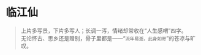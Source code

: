 # 临江仙

> 上片多写景，下片多写人；长调一泻，情绪却常收在“人生感喟”四字。  
> 无论怀古、思乡还是赠别，骨子里都是——“`流年易逝，此身如寄`”的苍凉与旷叹。

### 临江仙·滚滚长江东逝水

<PoetryDisplay 
  title="临江仙·滚滚长江东逝水"
  author="杨慎"
  dynasty="明代"
  main="长江逝水，笑尽英雄"
  :content="[
    '滚滚长江东逝水，浪花淘尽英雄。是非成败转头空。青山依旧在，几度夕阳红。',
    '白发渔樵江渚上，惯看秋月春风。一壶浊酒喜相逢。古今多少事，都付笑谈中。',
  ]"
  :notes="[
    '滚滚长江向东流，多少英雄像翻飞的浪花般消逝。争什么是与非、成功与失败，到头来都是一场空。只有青山依然存在，太阳依然日升日落。',
    '在江边的白发隐士，早已看惯了岁月的变化。和朋友难得见了面，痛快的畅饮一杯酒。古往今来的多少事，都付之于人们的谈笑中。',
  ]"
/>

### 临江仙·梦后楼台高锁

<PoetryDisplay 
  title="临江仙·梦后楼台高锁"
  author="晏几道"
  dynasty="宋代"
  main="梦断楼空，相思成空"
  :content="[
    '梦后楼台高锁，酒醒帘幕低垂。去年春恨却来时。落花人独立，微雨燕双飞。',
    '记得小蘋初见，两重心字罗衣。琵琶弦上说相思。当时明月在，曾照彩云归。(蘋 通：苹)',
  ]"
  :notes="[
    '深夜梦回楼台朱门紧锁，酒意消退但见帘幕重重低垂。去年的春恨涌上心头时，人在落花纷扬中幽幽独立，燕子在微风细雨中双双翱飞。',
    '记得与小苹初次相见，身着两重心字香熏过的罗衣。琵琶轻弹委委诉说相思滋味。当时明月如今犹在，曾照着她彩云般的身影回归。',
  ]"
/>

### 临江仙·梅

<PoetryDisplay 
  title="临江仙·梅"
  author="李清照"
  dynasty="宋代"
  main="梅影冰魂，幽思自芳"
  :content="[
    '庭院深深深几许，云窗雾阁春迟。为谁憔悴损芳姿。夜来清梦好，应是发南枝。',
    '玉瘦檀轻无限恨，南楼羌管休吹。浓香吹尽有谁知。暖风迟日也，别到杏花肥。'
  ]"
  :notes="[
    '庭院深深，不知有多深？云簇疏棂，雾迷高阁，春天总是迟迟不来。玉颜憔悴、芳姿瘦损,但是这番惦念、这番折磨又有谁知道呢？只有在夜晚的梦中才能相聚，向阳的梅枝也到了发芽的时节。',
    '梅花风姿清瘦，南楼的羌笛不要吹奏哀怨的曲调。散发着浓浓的香味的梅花不知道被吹落多少？春日的暖风，别一下就让时间来到杏花盛开的时节了。',
  ]"
/>

### 临江仙·探梅

<PoetryDisplay
  title="临江仙·探梅"
  author="辛弃疾"
  dynasty="宋代"
  main="踏雪寻香，梅影寄心"
  :content="[
    '老去惜花心已懒，爱梅犹绕江村。一枝先破玉溪春。更无花态度，全有雪精神。',
    '剩向空山餐秀色，为渠著句清新。竹根流水带溪云。醉中浑不记，归路月黄昏。',
  ]"
  :notes="[
    '老来惜花之心虽已减，爱梅还绕江村去探寻。玉溪梅花一枝先报春。毫无花儿柔媚娇艳的姿态，洁白雅淡全然是雪精神。',
    '欣赏青山秀色已嫌多余，只为梅花写下清新词句。竹林下流水带走水上云。酒醉中全然记不得，回家路上月出天黄昏。',
  ]"
/>

### 临江仙·试问梅花何处好

<PoetryDisplay 
  title="临江仙·试问梅花何处好"
  author="张孝祥"
  dynasty="宋代"
  main="寻梅踏雪，清思成孤"
  :content="[
    '试问梅花何处好，与君藉草携壶。西园清夜片尘无。一天云破碎，两树玉扶疏。',
    '谁擫(ye)昭华吹古调，散花便满衣裾。只疑幽梦在清都。星稀河影转，霜重月华孤。'
  ]"
  :notes="[
    '请问梅花好在哪里，那就让我们带着酒壶以草荐地而坐，细细品味吧。在这个静谧的夜晚，西园连仿佛连一丝尘埃都不存在，只见天空中云朵散开，而两棵梅花树则亭亭玉立，枝干舒展。',
    '是谁轻抚着精美的玉管，吹奏起《梅花落》，悠扬的音乐仿佛让落花都随之飘洒，沾满了我们的衣襟。这一刻，我恍惚觉得自己置身于天上的清都仙境之中。夜空中星星稀疏，银河缓缓转动，寒霜凝重，月光孤高清冷。',
  ]"
/>

### 临江仙·柳外轻雷池上雨

<PoetryDisplay 
  title="临江仙·柳外轻雷池上雨"
  author="欧阳修"
  dynasty="宋代"
  main="柳雷池雨，一霎生情"
  :content="[
    '柳外轻雷池上雨，雨声滴碎荷声。小楼西角断虹明。阑干倚处，待得月华生。',
    '燕子飞来窥画栋，玉钩垂下帘旌。凉波不动簟纹平。水精双枕，傍有堕钗横。',
  ]"
  :notes="[
    '柳林外传来轻轻的雷鸣，池上细雨蒙蒙；雨声浙淅沥沥，滴在荷叶上发出细碎之声。不久小雨即停，小楼西角显现出被遮断的彩虹。我们靠倚栏杆旁，直等到月亮东升。',
    '燕子飞回门前，窥伺着飞到画梁间；我从玉钩上放下门帘。床上竹席纹路平展，好像清凉的水波，却无波纹涌动。床头放着水晶双枕，她的金钗从发上坠下，横放枕边。',
  ]"
/>

### 临江仙·夜登小阁忆洛中旧游

<PoetryDisplay 
  title="临江仙·夜登小阁忆洛中旧游"
  author="陈与义"
  dynasty="宋代"
  main="小阁夜登，忆洛成空"
  :content="[
    '忆昔午桥桥上饮，坐中多是豪英。长沟流月去无声。杏花疏影里，吹笛到天明。',
    '二十余年如一梦，此身虽在堪惊。闲登小阁看新晴。古今多少事，渔唱起三更。',
  ]"
  :notes="[
    '回忆当年在午桥畅饮，在座的都是英雄豪杰。月光映在河面，随水悄悄流逝，在杏花稀疏的花影中，吹起竹笛直到天明。',
    '二十多年的经历好似一场梦，我虽身在，回首往昔却胆战心惊。闲来无事登上小阁楼观看新雨初晴的景致。古往今来多少历史事迹转瞬即逝，只有把它们编成歌的渔夫，还在那半夜里低声吟唱。',
  ]"
/>

<style scoped>
    h3{
     opacity: 0;
    }
</style>

